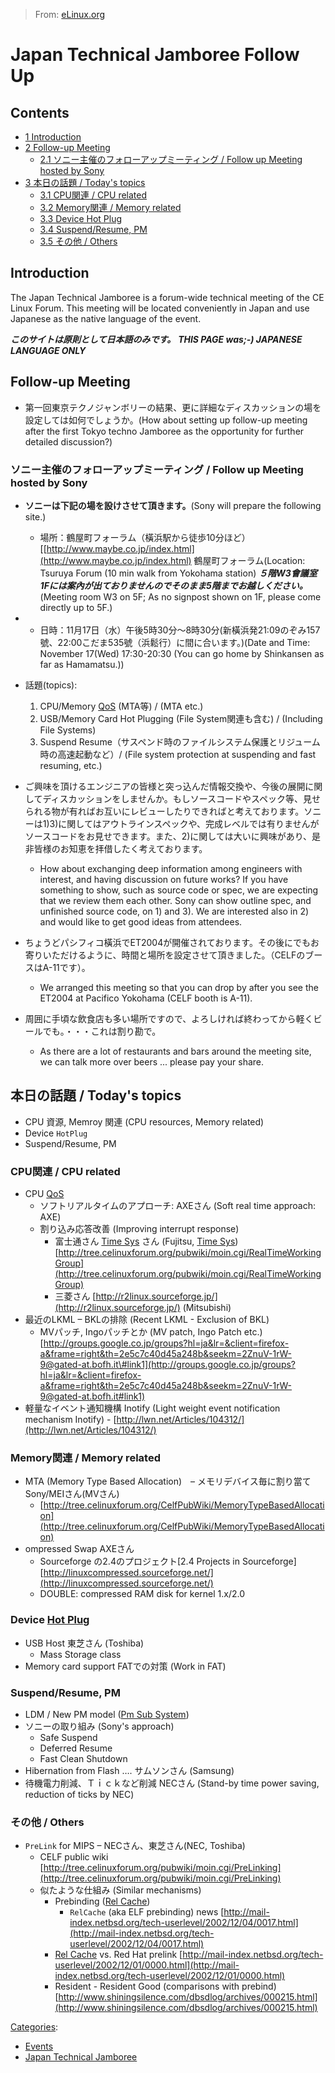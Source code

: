 > From: [eLinux.org](http://eLinux.org/Japan_Technical_Jamboree_Follow_Up "http://eLinux.org/Japan_Technical_Jamboree_Follow_Up")


# Japan Technical Jamboree Follow Up



## Contents

-   [1 Introduction](#introduction)
-   [2 Follow-up Meeting](#follow-up-meeting)
    -   [2.1 ソニー主催のフォローアップミーティング / Follow up Meeting
        hosted by
        Sony](#-e3.82.bd.e3.83.8b.e3.83.bc.e4.b8.bb.e5.82.ac.e3.81.ae.e3.83.95.e3.82.a9.e3.83.ad.e3.83.bc.e3.82.a2.e3.83.83.e3.83.97.e3.83.9f.e3.83.bc.e3.83.86.e3.82.a3.e3.83.b3.e3.82-b0-follow-up-meeting-hosted-by-sony)
-   [3 本日の話題 / Today's
    topics](#-e6.9c.ac.e6.97.a5.e3.81.ae.e8.a9.b1.e9.a1-8c-today-s-topics)
    -   [3.1 CPU関連 / CPU
        related](#cpu-e9.96.a2.e9.80-a3-cpu-related)
    -   [3.2 Memory関連 / Memory
        related](#memory-e9.96.a2.e9.80-a3-memory-related)
    -   [3.3 Device Hot Plug](#device-hot-plug)
    -   [3.4 Suspend/Resume, PM](#suspend-resume-pm)
    -   [3.5 その他 / Others](#-e3.81.9d.e3.81.ae.e4.bb-96-others)

## Introduction

The Japan Technical Jamboree is a forum-wide technical meeting of the CE
Linux Forum. This meeting will be located conveniently in Japan and use
Japanese as the native language of the event.

***このサイトは原則として日本語のみです。*** ***THIS PAGE was;-)
JAPANESE LANGUAGE ONLY***

## Follow-up Meeting

-   第一回東京テクノジャンボリーの結果、更に詳細なディスカッションの場を設定しては如何でしょうか。(How
    about setting up follow-up meeting after the first Tokyo techno
    Jamboree as the opportunity for further detailed discussion?)

### ソニー主催のフォローアップミーティング / Follow up Meeting hosted by Sony

-   **ソニーは下記の場を設けさせて頂きます。**(Sony will prepare the
    following site.)
    -   場所：鶴屋町フォーラム（橫浜駅から徒歩10分ほど）[[http://www.maybe.co.jp/index.html](http://www.maybe.co.jp/index.html)
        鶴屋町フォーラム(Location: Tsuruya Forum (10 min walk from
        Yokohama station)
        ***５階W3會議室
        1Fには案內が出ておりませんのでそのまま5階までお越しください。***(Meeting
        room W3 on 5F; As no signpost shown on 1F, please come directly
        up to 5F.)

-   -   日時：11月17日（水）午後5時30分～8時30分(新橫浜発21:09のぞみ157號、22:00こだま535號（浜鬆行）に間に合います。)(Date
        and Time: November 17(Wed) 17:30-20:30 (You can go home by
        Shinkansen as far as Hamamatsu.))

-   話題(topics):
    1.  CPU/Memory [QoS](http://eLinux.org/QoS "QoS") (MTA等) / (MTA etc.)
    2.  USB/Memory Card Hot Plugging (File System関連も含む) /
        (Including File Systems)
    3.  Suspend
        Resume（サスペンド時のファイルシステム保護とリジューム時の高速起動など）/
        (File system protection at suspending and fast resuming, etc.)
-   ご興味を頂けるエンジニアの皆様と突っ込んだ情報交換や、今後の展開に関してディスカッションをしませんか。もしソースコードやスペック等、見せられる物が有ればお互いにレビューしたりできればと考えております。ソニーは1)3)に関してはアウトラインスペックや、完成レベルでは有りませんがソースコードをお見せできます。また、2)に関しては大いに興味があり、是非皆様のお知恵を拝借したく考えております。
    -   How about exchanging deep information among engineers with
        interest, and having discussion on future works? If you have
        something to show, such as source code or spec, we are expecting
        that we review them each other. Sony can show outline spec, and
        unfinished source code, on 1) and 3). We are interested also in
        2) and would like to get good ideas from attendees.
-   ちょうどパシフィコ橫浜でET2004が開催されております。その後にでもお寄りいただけるように、時間と場所を設定させて頂きました。（CELFのブースはA-11です）。
    -   We arranged this meeting so that you can drop by after you see
        the ET2004 at Pacifico Yokohama (CELF booth is A-11).
-   周囲に手頃な飲食店も多い場所ですので、よろしければ終わってから軽くビールでも。・・・これは割り勘で。
    -   As there are a lot of restaurants and bars around the meeting
        site, we can talk more over beers ... please pay your share.

## 本日の話題 / Today's topics

-   CPU 資源, Memroy 関連 (CPU resources, Memory related)
-   Device `HotPlug`
-   Suspend/Resume, PM

### CPU関連 / CPU related

-   CPU [QoS](http://eLinux.org/QoS "QoS")
    -   ソフトリアルタイムのアプローチ: AXEさん (Soft real time
        approach: AXE)
    -   割り込み応答改善 (Improving interrupt response)
        -   富士通さん [Time Sys](http://eLinux.org/Time_Sys "Time Sys") さん (Fujitsu,
            [Time Sys](http://eLinux.org/Time_Sys "Time Sys"))
            [http://tree.celinuxforum.org/pubwiki/moin.cgi/RealTimeWorkingGroup](http://tree.celinuxforum.org/pubwiki/moin.cgi/RealTimeWorkingGroup)
        -   三菱さん
            [http://r2linux.sourceforge.jp/](http://r2linux.sourceforge.jp/)
            (Mitsubishi)
-   最近のLKML – BKLの排除 (Recent LKML - Exclusion of BKL)
    -   MVパッチ, Ingoパッチとか (MV patch, Ingo Patch etc.)
        [http://groups.google.co.jp/groups?hl=ja&lr=&client=firefox-a&frame=right&th=2e5c7c40d45a248b&seekm=2ZnuV-1rW-9@gated-at.bofh.it\#link1](http://groups.google.co.jp/groups?hl=ja&lr=&client=firefox-a&frame=right&th=2e5c7c40d45a248b&seekm=2ZnuV-1rW-9@gated-at.bofh.it#link1)
-   軽量なイベント通知機構 Inotify (Light weight event notification
    mechanism Inotify) -
    [http://lwn.net/Articles/104312/](http://lwn.net/Articles/104312/)

### Memory関連 / Memory related

-   MTA (Memory Type Based Allocation)　– メモリデバイス毎に割り當て
    Sony/MEIさん(MVさん)
    -   [http://tree.celinuxforum.org/CelfPubWiki/MemoryTypeBasedAllocation](http://tree.celinuxforum.org/CelfPubWiki/MemoryTypeBasedAllocation)
-   ompressed Swap AXEさん
    -   Sourceforge の2.4のプロジェクト[2.4 Projects in Sourceforge]
        [http://linuxcompressed.sourceforge.net/](http://linuxcompressed.sourceforge.net/)
    -   DOUBLE: compressed RAM disk for kernel 1.x/2.0

### Device [Hot Plug](http://eLinux.org/index.php?title=Hot_Plug&action=edit&redlink=1 "Hot Plug (page does not exist)")

-   USB Host 東芝さん (Toshiba)
    -   Mass Storage class
-   Memory card support FATでの対策 (Work in FAT)

### Suspend/Resume, PM

-   LDM / New PM model ([Pm Sub System](http://eLinux.org/Pm_Sub_System "Pm Sub System"))
-   ソニーの取り組み (Sony's approach)
    -   Safe Suspend
    -   Deferred Resume
    -   Fast Clean Shutdown
-   Hibernation from Flash …. サムソンさん (Samsung)
-   待機電力削減、Ｔｉｃｋなど削減 NECさん (Stand-by time power saving,
    reduction of ticks by NEC)

### その他 / Others

-   `PreLink` for MIPS – NECさん、東芝さん(NEC, Toshiba)
    -   CELF public wiki
        [http://tree.celinuxforum.org/pubwiki/moin.cgi/PreLinking](http://tree.celinuxforum.org/pubwiki/moin.cgi/PreLinking)
    -   似たような仕組み (Similar mechanisms)
        -   Prebinding ([Rel
            Cache](http://eLinux.org/index.php?title=Rel_Cache&action=edit&redlink=1 "Rel Cache (page does not exist)"))
            - `RelCache` (aka ELF prebinding) news
            [http://mail-index.netbsd.org/tech-userlevel/2002/12/04/0017.html](http://mail-index.netbsd.org/tech-userlevel/2002/12/04/0017.html)
        -   [Rel
            Cache](http://eLinux.org/index.php?title=Rel_Cache&action=edit&redlink=1 "Rel Cache (page does not exist)")
            vs. Red Hat prelink
            [http://mail-index.netbsd.org/tech-userlevel/2002/12/01/0000.html](http://mail-index.netbsd.org/tech-userlevel/2002/12/01/0000.html)
        -   Resident - Resident Good (comparisons with prebind)
            [http://www.shiningsilence.com/dbsdlog/archives/000215.html](http://www.shiningsilence.com/dbsdlog/archives/000215.html)


[Categories](http://eLinux.org/Special:Categories "Special:Categories"):

-   [Events](http://eLinux.org/Category:Events "Category:Events")
-   [Japan Technical
    Jamboree](http://eLinux.org/Category:Japan_Technical_Jamboree "Category:Japan Technical Jamboree")

